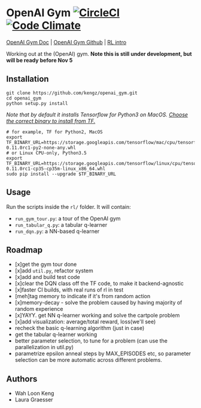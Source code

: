 # OpenAI Gym [![CircleCI](https://circleci.com/gh/kengz/openai_gym.svg?style=shield)](https://circleci.com/gh/kengz/openai_gym) [![Code Climate](https://codeclimate.com/github/kengz/openai_gym/badges/gpa.svg)](https://codeclimate.com/github/kengz/openai_gym)

[OpenAI Gym Doc](https://gym.openai.com/docs) | [OpenAI Gym Github](https://github.com/openai/gym) | [RL intro](https://gym.openai.com/docs/rl)

Working out at the (OpenAI) gym. **Note this is still under development, but will be ready before Nov 5**


## Installation

```shell
git clone https://github.com/kengz/openai_gym.git
cd openai_gym
python setup.py install
```

*Note that by default it installs Tensorflow for Python3 on MacOS. [Choose the correct binary to install from TF.](https://www.tensorflow.org/versions/r0.11/get_started/os_setup.html#pip-installation)*

```shell
# for example, TF for Python2, MacOS
export TF_BINARY_URL=https://storage.googleapis.com/tensorflow/mac/cpu/tensorflow-0.11.0rc1-py2-none-any.whl
# or Linux CPU-only, Python3.5
export TF_BINARY_URL=https://storage.googleapis.com/tensorflow/linux/cpu/tensorflow-0.11.0rc1-cp35-cp35m-linux_x86_64.whl
sudo pip install --upgrade $TF_BINARY_URL
```

## Usage

Run the scripts inside the `rl/` folder. It will contain:
- `run_gym_tour.py`: a tour of the OpenAI gym
- `run_tabular_q.py`: a tabular q-learner
- `run_dqn.py`: a NN-based q-learner


## Roadmap

- [x]get the gym tour done
- [x]add `util.py`, refactor system
- [x]add and build test code
- [x]clear the DQN class off the TF code, to make it backend-agnostic
- [x]faster CI builds, with real runs of rl in test
- [meh]tag memory to indicate if it's from random action
- [x]memory-decay - solve the problem caused by having majority of random experience
- [x]YAYY. get NN q-learner working and solve the cartpole problem
- [x]add visualization: average/total reward, loss(we'll see)
- recheck the basic q-learning algorithm (just in case)
- get the tabular q-learner working
- better parameter selection, to tune for a problem (can use the parallelization in util.py)
- parametrize epsilon anneal steps by MAX_EPISODES etc, so parameter selection can be more automatic across different problems.


## Authors

- Wah Loon Keng
- Laura Graesser
